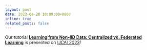 ```yaml
---
layout: post
date: 2023-08-20 10:00:00+0800
inline: true
related_posts: false
---
```


Our tutorial <a href='https://sites.google.com/view/ijcai23-noniid'>**Learning from Non-IID Data: Centralized vs. Federated Learning**</a> is presented on <a href='https://ijcai-23.org/tutorials/'>IJCAI 2023</a>! 

